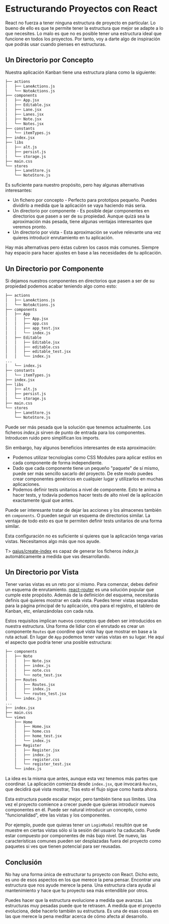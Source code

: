 # Estructurando Proyectos con React

React no fuerza a tener ninguna estructura de proyecto en particular. Lo bueno de ello es que te permite tener la estructura que mejor se adapte a lo que necesites. Lo malo es que no es posible tener una estructura ideal que funcione en todos los proyectos. Por tanto, voy a darte algo de inspiración que podrás usar cuando pienses en estructuras.

## Un Directorio por Concepto

Nuestra aplicación Kanban tiene una estructura plana como la siguiente:

```bash
├── actions
│   ├── LaneActions.js
│   └── NoteActions.js
├── components
│   ├── App.jsx
│   ├── Editable.jsx
│   ├── Lane.jsx
│   ├── Lanes.jsx
│   ├── Note.jsx
│   └── Notes.jsx
├── constants
│   └── itemTypes.js
├── index.jsx
├── libs
│   ├── alt.js
│   ├── persist.js
│   └── storage.js
├── main.css
└── stores
    ├── LaneStore.js
    └── NoteStore.js
```

Es suficiente para nuestro propósito, pero hay algunas alternativas interesantes:

* Un fichero por concepto - Perfecto para prototipos pequeño. Puedes dividirlo a medida que la aplicación se vaya haciendo más seria.
* Un directorio por componente - Es posible dejar componentes en directorios que pasen a ser de su propiedad. Aunque quizá sea la aproximación más pesada, tiene algunas ventajas interesantes que veremos pronto.
* Un directorio por vista - Esta aproximación se vuelve relevante una vez quieres introducir enrutamiento en tu aplicación.


Hay más alternativas pero éstas cubren los casos más comunes. Siempre hay espacio para hacer ajustes en base a las necesidades de tu aplicación.

## Un Directorio por Componente

Si dejamos nuestros componentes en directorios que pasen a ser de su propiedad podemos acabar teniendo algo como esto:

```bash
├── actions
│   ├── LaneActions.js
│   └── NoteActions.js
├── components
│   ├── App
│   │   ├── App.jsx
│   │   ├── app.css
│   │   ├── app_test.jsx
│   │   └── index.js
│   ├── Editable
│   │   ├── Editable.jsx
│   │   ├── editable.css
│   │   ├── editable_test.jsx
│   │   └── index.js
...
│   └── index.js
├── constants
│   └── itemTypes.js
├── index.jsx
├── libs
│   ├── alt.js
│   ├── persist.js
│   └── storage.js
├── main.css
└── stores
    ├── LaneStore.js
    └── NoteStore.js
```

Puede ser más pesada que la solución que tenemos actualmente. Los ficheros *index.js* sirven de punto de entrada para los componentes. Introducen ruido pero simplifican los imports.

Sin embargo, hay algunos beneficios interesantes de esta aproximación:

* Podemos utilizar tecnologías como CSS Modules para aplicar estilos en cada componente de forma independiente.
* Dado que cada componente tiene un pequeño "paquete" de sí mismo, puede ser más sencillo sacarlo del proyecto. De este modo puedes crear componentes genéricos en cualquier lugar y utilizarlos en muchas aplicaciones.
* Podemos definir tests unitarios a nivel de componente. Esto te anima a hacer tests, y todavía podemos hacer tests de alto nivel de la aplicación exactamente igual que antes.

Puede ser interesante tratar de dejar las acciones y los almacenes también en `components`. O pueden seguir un esquema de directorios similar. La ventaja de todo esto es que te permiten definir tests unitarios de una forma similar.

Esta configuración no es suficiente si quieres que la aplicación tenga varias vistas. Necesitamos algo más que nos ayude.

T> [gajus/create-index](https://github.com/gajus/create-index) es capaz de generar los ficheros *index.js* automáticamente a medida que vas desarrollando.

## Un Directorio por Vista

Tener varias vistas es un reto por sí mismo. Para comenzar, debes definir un esquema de enrutamiento. [react-router](https://github.com/rackt/react-router) es una solución popular que cumple este propósito. Además de la definición del esquema, necesitarás definis qué quieres mostrar en cada vista. Puedes tener vistas separadas para la página principal de tu aplicación, otra para el registro, el tablero de Kanban, etc, enlanzándolas con cada ruta.

Estos requisitos implican nuevos conceptos que deben ser introducidos en nuestra estructura. Una forma de lidiar con el enrutado es crear un componente `Routes` que coordine qué vista hay que mostrar en base a la ruta actual. En lugar de `App` podemos tener varias vistas en su lugar. He aquí el aspecto que podría tener una posible estructura:

```bash
├── components
│   ├── Note
│   │   ├── Note.jsx
│   │   ├── index.js
│   │   ├── note.css
│   │   └── note_test.jsx
│   ├── Routes
│   │   ├── Routes.jsx
│   │   ├── index.js
│   │   └── routes_test.jsx
│   └── index.js
...
├── index.jsx
├── main.css
└── views
    ├── Home
    │   ├── Home.jsx
    │   ├── home.css
    │   ├── home_test.jsx
    │   └── index.js
    ├── Register
    │   ├── Register.jsx
    │   ├── index.js
    │   ├── register.css
    │   └── register_test.jsx
    └── index.js
```

La idea es la misma que antes, aunque esta vez tenemos más partes que coordinar. La aplicación comienza desde `index.jsx`, que invocará `Routes`, que decidirá qué vista mostrar, Tras esto el flujo sigue como hasta ahora.

Esta estructura puede escalar mejor, pero también tiene sus límites. Una vez el proyecto comience a crecer puede que quieras introducir nuevos componentes en él. Puede ser natural introducir un concepto, como "funcionalidad", etre las vistas y los componentes.

Por ejemplo, puede que quieras tener un `LoginModal` resultón que se muestre en ciertas vistas sólo si la sesión del usuario ha caducado. Puede estar compuesto por componentes de más bajo nivel. De nuevo, las características comunes pueden ser desplazadas fuera del proyecto como paquetes si ves que tienen potencial para ser reusadas.

## Conclusión

No hay una forma única de estructurar tu proyecto con React. Dicho esto, es uno de esos aspectos en los que merece la pena pensar. Encontrar una estructura que nos ayude merece la pena. Una estructura clara ayuda al mantenimiento y hace que tu proyecto sea más entendible por otros.

Puedes hacer que la estructura evolucione a medida que avanzas. Las estructuras muy pesadas puede que te retrasen. A medida que el proyecto evoluciona, debe hacerlo también su estructura. Es una de esas cosas en las que merece la pena meditar acerca de cómo afecta al desarrollo.
